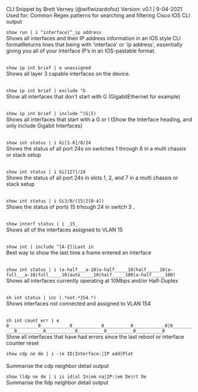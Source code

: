 CLI Snippet by Brett Verney (@wifiwizardofoz)
Version: v0.1 | 9-04-2021
Used for: Common Regex patterns for searching and filtering Cisco IOS CLI output

```show run | i ^interface|^_ip address```<br>
Shows all interfaces and their IP address information in an IOS style CLI formatReturns lines that being with 'interface' or  'ip address', essentially giving you all of your interface IP’s in an IOS-pastable format.<br><br>

```show ip int brief | e unassigned```<br>
Shows all layer 3 capable interfaces on the device.<br><br>
	
```show ip int brief | exclude ^G```<br>
	Show all interfaces that don't start with G (GigabitEthernet for example)<br><br>
	
```show ip int brief | include ^(G|I)```<br>
	Shows all interfaces that start with a G or I (Show the Interface heading, and only include Gigabit Interfaces)<br><br>

```show int status | i Gi[1-8]/0/24```<br>
	Shows the status of all port 24s on switches 1 through 8 in a multi chassis or stack setup<br><br>

```show int status | i Gi[127]/24```<br>
	Shows the status of all port 24s in slots 1, 2, and 7 in a multi chassis or stack setup<br><br>

```show int status | i Gi3/0/(15|2[0-4])```<br>
	Shows the status of ports 15 trhough 24 in switch 3 .<br><br>

```show interf status | i _15_```<br>
	Shows all of the interfaces assigned to VLAN 15<br><br>
	
```show int | include ^[A-Z]|Last in```<br>
	Best way to show the last time a frame entered an interface<br><br>

```show int status | i (a-half___a-10|a-half_____10|half_____10|a-full___a-10|full_____10|auto_____10|half_____100|a-half_____100)```<br>
	Shows all interfaces currently operating at 10Mbps and/or Half-Duplex<br><br>

```sh int status | inc (.*not.*154.*)```<br>
	Shows interfaces not connected and assigned to VLAN 154<br><br>
	
```sh int count err | e 0___________0___________0___________0__________0____________0|0__________0__________0___________0__________0__________0__________0```<br>
	Show all interfaces that have had errors since the last reboot or interface counter reset<br>

```show cdp ne de | i -|e ID|Interface:|IP add|Plat```<br><br>
	Summarise the cdp neighbor detail output<br>
	
```show lldp ne de | i is id|al In|em na|IP:|em De|rt De```<br>
	Summarise the lldp neighbor detail output<br><br>


